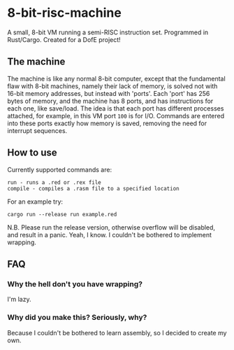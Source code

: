 # 8-bit-risc-machine
A small, 8-bit VM running a semi-RISC instruction set. Programmed in Rust/Cargo. Created for a DofE project!
## The machine
The machine is like any normal 8-bit computer, except that the fundamental flaw with 8-bit machines, namely their lack of memory, is solved not with 16-bit memory addresses, but instead with 'ports'. Each 'port' has 256 bytes of memory, and the machine has 8 ports, and has instructions for each one, like save/load. The idea is that each port has different processes attached, for example, in this VM port `100` is for I/O. Commands are entered into these ports exactly how memory is saved, removing the need for interrupt sequences.
## How to use
Currently supported commands are:
```
run - runs a .red or .rex file
compile - compiles a .rasm file to a specified location
```
For an example try:
```
cargo run --release run example.red
```
N.B. Please run the release version, otherwise overflow will be disabled, and result in a panic.
Yeah, I know.
I couldn't be bothered to implement wrapping.
## FAQ
### Why the hell don't you have wrapping?
I'm lazy.
### Why did you make this? Seriously, why?
Because I couldn't be bothered to learn assembly, so I decided to create my own.
